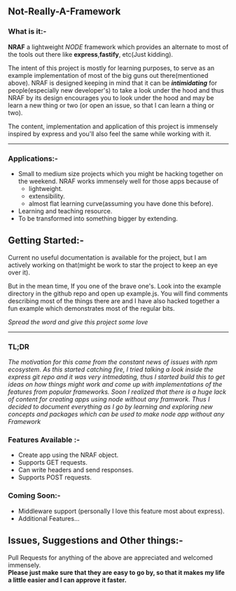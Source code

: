## Not-Really-A-Framework

### What is it:-
**NRAF** a lightweight *NODE* framework which provides an alternate to most of the tools out there like **express**,**fastify**, etc(Just kidding).

The intent of this project is mostly for learning purposes, to serve as an example implementation of most of the big guns out there(mentioned above). NRAF is designed keeping in mind that it can be ***intimidating*** for people(especially new developer's) to take a look under the hood and thus NRAF by its design encourages you to look under the hood and may be learn a new thing or two (or open an issue, so that I can learn a thing or two).

The content, implementation and application of this project is immensely inspired by express and you'll also feel the same while working with it.

___

### Applications:- 
* Small to medium size projects which you might be hacking together on the weekend. NRAF works immensely well for those apps because of
    * lightweight.
    * extensibility.
    * almost flat learning curve(assuming you have done this before).
* Learning and teaching resource.
* To be transformed into something bigger by extending.

## Getting Started:- 
Current no useful documentation is available for the project, but I am actively working on that(might be work to star the project to keep an eye over it).

But in the mean time, If you one of the brave one's. Look into the example directory in the github repo and open up example.js. You will find comments describing most of the things there are and I have also hacked together a fun example which demonstrates most of the regular bits.


*_Spread the word and give this project some love_*

___

### TL;DR
*The motivation for this came from the constant news of issues with npm ecosystem. As this started catching fire, I tried talking a look inside the express git repo and it was very intmedating, thus I started build this to get ideas on how things might work and come up with implementations of the features from popular frameworks. Soon I realized that there is a huge lack of content for creating apps using node without any framwork. Thus I decided to document everything as I go by learning and exploring new concepts and packages which can be used to make node app without any Framework*


### Features Available :- 
* Create app using the NRAF object.
* Supports GET requests.
* Can write headers and send responses.
* Supports POST requests.

### Coming Soon:- 
* Middleware support (personally I love this feature most about express).
* Additional Features...

## Issues, Suggestions and Other things:-
Pull Requests for anything of the above are appreciated and welcomed immensely.   
**Please just make sure that they are easy to go by, so that it makes my life a little easier and I can approve it faster.**
